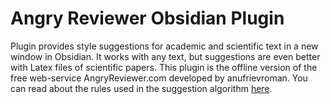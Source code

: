 # Angry Reviewer Obsidian Plugin

Plugin provides style suggestions for academic and scientific text in a new window in Obsidian.
It works with any text, but suggestions are even better with Latex files of scientific papers.
This plugin is the offline version of the free web-service AngryReviewer.com developed by anufrievroman.
You can read about the rules used in the suggestion algorithm [here](https://www.angryreviewer.com/rules).


